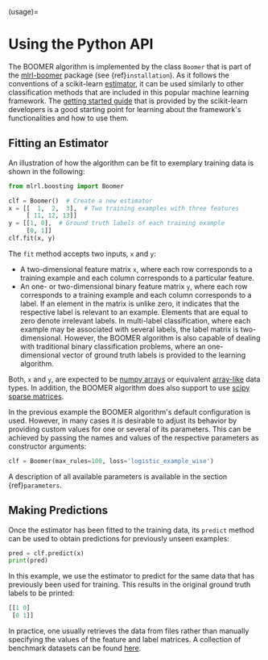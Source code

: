 (usage)=

# Using the Python API

The BOOMER algorithm is implemented by the class `Boomer` that is part of the [mlrl-boomer](https://pypi.org/project/mlrl-boomer/) package (see {ref}`installation`). As it follows the conventions of a scikit-learn [estimator](https://scikit-learn.org/stable/glossary.html#term-estimators), it can be used similarly to other classification methods that are included in this popular machine learning framework. The [getting started guide](https://scikit-learn.org/stable/getting_started.html) that is provided by the scikit-learn developers is a good starting point for learning about the framework's functionalities and how to use them.

## Fitting an Estimator

An illustration of how the algorithm can be fit to exemplary training data is shown in the following:

```python
from mlrl.boosting import Boomer

clf = Boomer()  # Create a new estimator
x = [[  1,  2,  3],  # Two training examples with three features
     [ 11, 12, 13]]
y = [[1, 0],  # Ground truth labels of each training example
     [0, 1]]
clf.fit(x, y)
```

The `fit` method accepts two inputs, `x` and `y`:

- A two-dimensional feature matrix `x`, where each row corresponds to a training example and each column corresponds to a particular feature.
- An one- or two-dimensional binary feature matrix `y`, where each row corresponds to a training example and each column corresponds to a label. If an element in the matrix is unlike zero, it indicates that the respective label is relevant to an example. Elements that are equal to zero denote irrelevant labels. In multi-label classification, where each example may be associated with several labels, the label matrix is two-dimensional. However, the BOOMER algorithm is also capable of dealing with traditional binary classification problems, where an one-dimensional vector of ground truth labels is provided to the learning algorithm.

Both, `x` and `y`, are expected to be [numpy arrays](https://numpy.org/doc/stable/reference/generated/numpy.array.html) or equivalent [array-like](https://scikit-learn.org/stable/glossary.html#term-array-like) data types. In addition, the BOOMER algorithm does also support to use [scipy sparse matrices](https://docs.scipy.org/doc/scipy/reference/sparse.html).

In the previous example the BOOMER algorithm's default configuration is used. However, in many cases it is desirable to adjust its behavior by providing custom values for one or several of its parameters. This can be achieved by passing the names and values of the respective parameters as constructor arguments:

```python
clf = Boomer(max_rules=100, loss='logistic_example_wise')
```

A description of all available parameters is available in the section {ref}`parameters`.

## Making Predictions

Once the estimator has been fitted to the training data, its `predict` method can be used to obtain predictions for previously unseen examples:

```python
pred = clf.predict(x)
print(pred)
```

In this example, we use the estimator to predict for the same data that has previously been used for training. This results in the original ground truth labels to be printed:

```python
[[1 0]
 [0 1]]
```

In practice, one usually retrieves the data from files rather than manually specifying the values of the feature and label matrices. A collection of benchmark datasets can be found [here](https://github.com/mrapp-ke/Boomer-Datasets).
